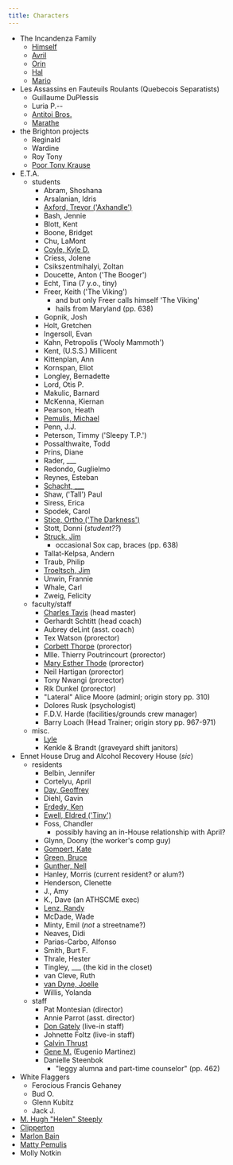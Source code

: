 ```yaml
--- 
title: Characters
---
```


* The Incandenza Family
  * [Himself](/characters/Himself)
  * [Avril](/characters/Avril)
  * [Orin](/characters/Orin)
  * [Hal](/characters/Hal)
  * [Mario](/characters/Mario)
* Les Assassins en Fauteuils Roulants (Quebecois Separatists)
  * Guillaume DuPlessis
  * Luria P.--
  * [Antitoi Bros.](/characters/Antitoi_Brothers)
  * [Marathe](/characters/Marathe)
* the Brighton projects
  * Reginald
  * Wardine
  * Roy Tony
  * [Poor Tony Krause](/characters/Poor_Tony)
* E.T.A.
  * students
    * Abram, Shoshana
    * Arsalanian, Idris
    * [Axford, Trevor ('Axhandle')](/characters/Axford)
    * Bash, Jennie
    * Blott, Kent
    * Boone, Bridget
    * Chu, LaMont
    * [Coyle, Kyle D.](/characters/Coyle)
    * Criess, Jolene
    * Csikszentmihalyi, Zoltan
    * Doucette, Anton ('The Booger')
    * Echt, Tina (7 y.o., tiny)
    * Freer, Keith ('The Viking')
      * and but only Freer calls himself 'The Viking'
      * hails from Maryland (pp. 638)
    * Gopnik, Josh
    * Holt, Gretchen
    * Ingersoll, Evan
    * Kahn, Petropolis ('Wooly Mammoth')
    * Kent, (U.S.S.) Millicent
    * Kittenplan, Ann
    * Kornspan, Eliot
    * Longley, Bernadette
    * Lord, Otis P.
    * Makulic, Barnard
    * McKenna, Kiernan
    * Pearson, Heath
    * [Pemulis, Michael](/characters/Pemulis)
    * Penn, J.J.
    * Peterson, Timmy ('Sleepy T.P.')
    * Possalthwaite, Todd
    * Prins, Diane
    * Rader, ___
    * Redondo, Guglielmo
    * Reynes, Esteban
    * [Schacht, ___](/characters/Schacht)
    * Shaw, ('Tall') Paul
    * Siress, Erica
    * Spodek, Carol
    * [Stice, Ortho ('The Darkness')](/characters/Ortho)
    * Stott, Donni (*student??*)
    * [Struck, Jim](/characters/Struck)
      * occasional Sox cap, braces (pp. 638)
    * Tallat-Kelpsa, Andern
    * Traub, Philip
    * [Troeltsch, Jim](/characters/Jim_Troeltsch)
    * Unwin, Frannie
    * Whale, Carl
    * Zweig, Felicity
  * faculty/staff
    * [Charles Tavis](/characters/CT) (head master)
    * Gerhardt Schtitt (head coach)
    * Aubrey deLint (asst. coach)
    * Tex Watson (prorector)
    * [Corbett Thorpe](/characters/Corbett_Thorpe) (prorector)
    * Mlle. Thierry Poutrincourt (prorector)
    * [Mary Esther Thode](/characters/Mary_Esther_Thode) (prorector)
    * Neil Hartigan (prorector)
    * Tony Nwangi (prorector)
    * Rik Dunkel (prorector)
    * "Lateral" Alice Moore (adminl; origin story pp. 310)
    * Dolores Rusk (psychologist)
    * F.D.V. Harde (facilities/grounds crew manager)
    * Barry Loach (Head Trainer; origin story pp. 967-971)
  * misc.
    * [Lyle](/characters/Lyle)
    * Kenkle &amp; Brandt (graveyard shift janitors)
* Ennet House Drug and Alcohol Recovery House (*sic*)
  * residents
    * Belbin, Jennifer
    * Cortelyu, April
    * [Day, Geoffrey](/characters/Geoffrey_Day)
    * Diehl, Gavin
    * [Erdedy, Ken](/characters/Erdedy)
    * [Ewell, Eldred ('Tiny')](/characters/Tiny_Ewell)
    * Foss, Chandler
      * possibly having an in-House relationship with April?
    * Glynn, Doony (the worker's comp guy)
    * [Gompert, Kate](/characters/Kate_Gompert)
    * [Green, Bruce](/characters/Bruce_Green)
    * [Gunther, Nell](/characters/Nell_Gunther)
    * Hanley, Morris (current resident? or alum?)
    * Henderson, Clenette
    * J., Amy
    * K., Dave (an ATHSCME exec)
    * [Lenz, Randy](/characters/Randy_Lenz)
    * McDade, Wade
    * Minty, Emil (*not* a streetname?)
    * Neaves, Didi
    * Parias-Carbo, Alfonso
    * Smith, Burt F.
    * Thrale, Hester
    * Tingley, ___ (the kid in the closet)
    * van Cleve, Ruth
    * [van Dyne, Joelle](/characters/Joelle)
    * Willis, Yolanda
  * staff
    * Pat Montesian (director)
    * Annie Parrot (asst. director)
    * [Don Gately](/characters/Don_Gately) (live-in staff)
    * Johnette Foltz (live-in staff)
    * [Calvin Thrust](/characters/Calvin_Thrust)
    * [Gene M.](/characters/Gene_M) (Eugenio Martinez)
    * Danielle Steenbok
      * "leggy alumna and part-time counselor" (pp. 462)
* White Flaggers
  * Ferocious Francis Gehaney
  * Bud O.
  * Glenn Kubitz
  * Jack J.
* [M. Hugh "Helen" Steeply](/characters/Steeply)
* [Clipperton](/characters/Clipperton)
* [Marlon Bain](/characters/Marlon_Bain)
* [Matty Pemulis](/characters/Matty_Pemulis)
* Molly Notkin
